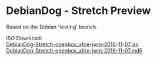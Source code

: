 # DebianDog - Stretch Preview

Based on the Debian 'testing' branch.

ISO Download:   
[DebianDog-Stretch-openbox_xfce-jwm-2016-11-07.iso](https://github.com/DebianDog/Stretch/releases/download/v1.0/DebianDog-Stretch-openbox_xfce-jwm-2016-11-07.iso)    
[DebianDog-Stretch-openbox_xfce-jwm-2016-11-07.md5](https://github.com/DebianDog/Stretch/releases/download/v1.0/DebianDog-Stretch-openbox_xfce-jwm-2016-11-07.md5)
